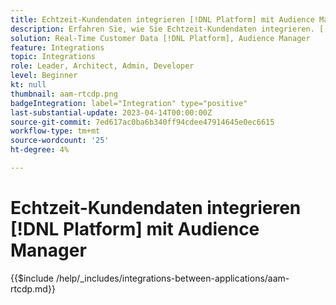 ```yaml
---
title: Echtzeit-Kundendaten integrieren [!DNL Platform] mit Audience Manager
description: Erfahren Sie, wie Sie Echtzeit-Kundendaten integrieren. [!DNL Platform] mit Audience Manager.
solution: Real-Time Customer Data [!DNL Platform], Audience Manager
feature: Integrations
topic: Integrations
role: Leader, Architect, Admin, Developer
level: Beginner
kt: null
thumbnail: aam-rtcdp.png
badgeIntegration: label="Integration" type="positive"
last-substantial-update: 2023-04-14T00:00:00Z
source-git-commit: 7ed617ac0ba6b340ff94cdee47914645e0ec6615
workflow-type: tm+mt
source-wordcount: '25'
ht-degree: 4%

---
```



# Echtzeit-Kundendaten integrieren [!DNL Platform] mit Audience Manager

{{$include /help/_includes/integrations-between-applications/aam-rtcdp.md}}
